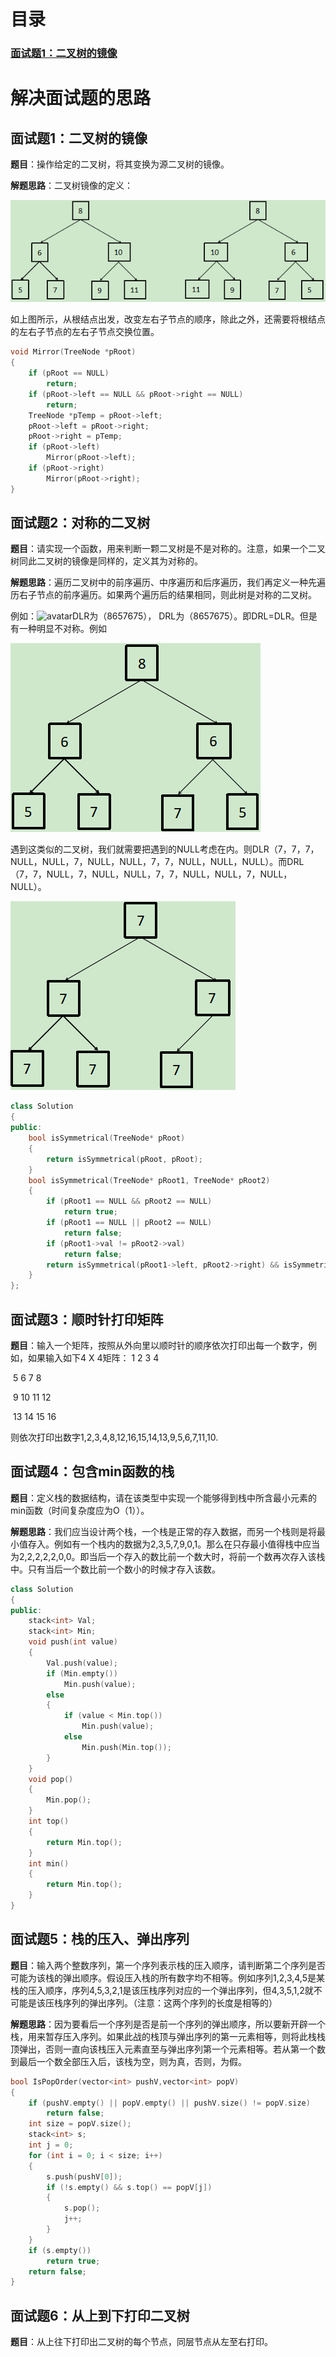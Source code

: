 # 目录

### [面试题1：二叉树的镜像]()









# 解决面试题的思路

## 面试题1：二叉树的镜像

**题目**：操作给定的二叉树，将其变换为源二叉树的镜像。

**解题思路**：二叉树镜像的定义：

![avatar](https://github.com/Duanyu950425/-offer/blob/master/%E5%9B%BE%E7%89%87/03_1.png)

​			如上图所示，从根结点出发，改变左右子节点的顺序，除此之外，还需要将根结点的左右子节点的左右子节点交换位置。

```c++
void Mirror(TreeNode *pRoot) 
{
    if (pRoot == NULL)
        return;
    if (pRoot->left == NULL && pRoot->right == NULL)
        return;
    TreeNode *pTemp = pRoot->left;
    pRoot->left = pRoot->right;
    pRoot->right = pTemp;
    if (pRoot->left)
        Mirror(pRoot->left);
    if (pRoot->right)
        Mirror(pRoot->right);
}
```

## 面试题2：对称的二叉树

**题目**：请实现一个函数，用来判断一颗二叉树是不是对称的。注意，如果一个二叉树同此二叉树的镜像是同样的，定义其为对称的。

**解题思路**：遍历二叉树中的前序遍历、中序遍历和后序遍历，我们再定义一种先遍历右子节点的前序遍历。如果两个遍历后的结果相同，则此树是对称的二叉树。

例如：![avatar](https://github.com/Duanyu950425/-offer/commit/7777231bd9e5c82980e4ffa535f2bc73b5932e72)DLR为（8657675）， DRL为（8657675）。即DRL=DLR。但是有一种明显不对称。例如

![avatar](https://github.com/Duanyu950425/-offer/blob/master/%E5%9B%BE%E7%89%87/03_2.png)

遇到这类似的二叉树，我们就需要把遇到的NULL考虑在内。则DLR（7，7，7，NULL，NULL，7，NULL，NULL，7，7，NULL，NULL，NULL）。而DRL（7，7，NULL，7，NULL，NULL，7，7，NULL，NULL，7，NULL，NULL）。

![avatar](https://github.com/Duanyu950425/-offer/blob/master/%E5%9B%BE%E7%89%87/03_3.png)

```c++
class Solution 
{
public:
    bool isSymmetrical(TreeNode* pRoot)
    {
    	return isSymmetrical(pRoot, pRoot);
    }
    bool isSymmetrical(TreeNode* pRoot1, TreeNode* pRoot2)
    {
        if (pRoot1 == NULL && pRoot2 == NULL)
            return true;
        if (pRoot1 == NULL || pRoot2 == NULL)
            return false;
        if (pRoot1->val != pRoot2->val)
            return false;
        return isSymmetrical(pRoot1->left, pRoot2->right) && isSymmetrical(pRoot1->right, pRoot2->left);
    }
};
```



## 面试题3：顺时针打印矩阵

**题目**：输入一个矩阵，按照从外向里以顺时针的顺序依次打印出每一个数字，例如，如果输入如下4 X 4矩阵： 1       2       3       4 

​         5       6       7       8 

​         9      10     11     12 

​         13    14     15     16 

则依次打印出数字1,2,3,4,8,12,16,15,14,13,9,5,6,7,11,10.

## 面试题4：包含min函数的栈

**题目**：定义栈的数据结构，请在该类型中实现一个能够得到栈中所含最小元素的min函数（时间复杂度应为O（1））。

**解题思路**：我们应当设计两个栈，一个栈是正常的存入数据，而另一个栈则是将最小值存入。例如有一个栈内的数据为2,3,5,7,9,0,1。那么在只存最小值得栈中应当为2,2,2,2,2,0,0。即当后一个存入的数比前一个数大时，将前一个数再次存入该栈中。只有当后一个数比前一个数小的时候才存入该数。

```c++
class Solution
{
public:
    stack<int> Val;
    stack<int> Min;
    void push(int value) 
    {
        Val.push(value);
        if (Min.empty())
            Min.push(value);
        else
        {
            if (value < Min.top())
                Min.push(value);
            else
                Min.push(Min.top());
        }
    }
    void pop() 
    {
        Min.pop();
    }
    int top() 
    {
        return Min.top();
    }
    int min() 
    {
        return Min.top();
    }
}
```

## 面试题5：栈的压入、弹出序列

**题目**：输入两个整数序列，第一个序列表示栈的压入顺序，请判断第二个序列是否可能为该栈的弹出顺序。假设压入栈的所有数字均不相等。例如序列1,2,3,4,5是某栈的压入顺序，序列4,5,3,2,1是该压栈序列对应的一个弹出序列，但4,3,5,1,2就不可能是该压栈序列的弹出序列。（注意：这两个序列的长度是相等的）

**解题思路**：因为要看后一个序列是否是前一个序列的弹出顺序，所以要新开辟一个栈，用来暂存压入序列。如果此战的栈顶与弹出序列的第一元素相等，则将此栈栈顶弹出，否则一直向该栈压入元素直至与弹出序列第一个元素相等。若从第一个数到最后一个数全部压入后，该栈为空，则为真，否则，为假。

```c++
bool IsPopOrder(vector<int> pushV,vector<int> popV) 
{
    if (pushV.empty() || popV.empty() || pushV.size() != popV.size)
        return false;
    int size = popV.size();
    stack<int> s;
    int j = 0;
    for (int i = 0; i < size; i++)
    {
        s.push(pushV[0]);
        if (!s.empty() && s.top() == popV[j])
        {
            s.pop();
            j++;
        }
    }
    if (s.empty())
        return true;
    return false;
}
```

## 面试题6：从上到下打印二叉树

**题目**：从上往下打印出二叉树的每个节点，同层节点从左至右打印。